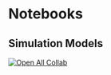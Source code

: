 # Notebooks

## Simulation Models

[![Open All Collab](https://colab.research.google.com/assets/colab-badge.svg)](https://colab.research.google.com/github/mpazaryna/jba/blob/main/notebooks/simulation-models.ipynb)
